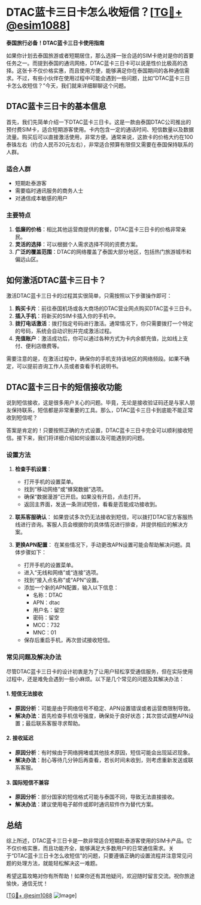 # DTAC蓝卡三日卡怎么收短信？[[TG💪+ @esim1088](https://t.me/s/esim1088)]

**泰国旅行必备！DTAC蓝卡三日卡使用指南**

如果你计划去泰国旅游或者短期居住，那么选择一张合适的SIM卡绝对是你的首要任务之一。而提到泰国的通讯网络，DTAC蓝卡三日卡可以说是性价比极高的选择。这张卡不仅价格实惠，而且使用方便，能够满足你在泰国期间的各种通信需求。不过，有些小伙伴在使用过程中可能会遇到一些问题，比如“DTAC蓝卡三日卡怎么收短信？”今天，我们就来详细聊聊这个问题。

## DTAC蓝卡三日卡的基本信息

首先，我们先简单介绍一下DTAC蓝卡三日卡。这是一款由泰国DTAC公司推出的预付费SIM卡，适合短期游客使用。卡内包含一定的通话时间、短信数量以及数据流量。购买后可以直接激活使用，非常方便。通常来说，这款卡的价格大约在100泰铢左右（约合人民币20元左右），非常适合预算有限但又需要在泰国保持联系的人群。

### 适合人群

- 短期赴泰游客
- 需要临时通讯服务的商务人士
- 对通信成本敏感的用户

### 主要特点

1. **低廉的价格**：相比其他运营商提供的套餐，DTAC蓝卡三日卡的价格非常亲民。
2. **灵活的选择**：可以根据个人需求选择不同的资费方案。
3. **广泛的覆盖范围**：DTAC的网络覆盖了泰国大部分地区，包括热门旅游城市和偏远山区。

## 如何激活DTAC蓝卡三日卡？

激活DTAC蓝卡三日卡的过程其实很简单，只需按照以下步骤操作即可：

1. **购买卡片**：前往泰国机场或各大商场的DTAC营业网点购买DTAC蓝卡三日卡。
2. **插入手机**：将新买的SIM卡插入你的手机中。
3. **拨打电话激活**：拨打指定号码进行激活。通常情况下，你只需要拨打一个特定的号码，系统会自动识别并完成激活过程。
4. **充值账户**：激活成功后，你可以通过各种方式为卡内余额充值，比如线上支付、便利店缴费等。

需要注意的是，在激活过程中，确保你的手机支持该地区的网络频段。如果不确定，可以提前咨询工作人员或者查看手机说明书。

## DTAC蓝卡三日卡的短信接收功能

说到短信接收，这是很多用户关心的问题。毕竟，无论是接收验证码还是与家人朋友保持联系，短信都是非常重要的工具。那么，DTAC蓝卡三日卡到底能不能正常收到短信呢？

答案是肯定的！只要按照正确的方式设置，DTAC蓝卡三日卡完全可以顺利接收短信。接下来，我们将详细介绍如何设置以及可能遇到的问题。

### 设置方法

1. **检查手机设置**：
   - 打开手机的设置菜单。
   - 找到“移动网络”或“蜂窝数据”选项。
   - 确保“数据漫游”已开启。如果没有开启，点击打开。
   - 返回主界面，发送一条测试短信，看看是否能成功接收到。

2. **联系客服确认**：
   如果尝试多次仍无法接收到短信，可以拨打DTAC官方客服热线进行咨询。客服人员会根据你的具体情况进行排查，并提供相应的解决方案。

3. **更换APN配置**：
   在某些情况下，手动更改APN设置可能会帮助解决问题。具体步骤如下：
   - 打开手机的设置菜单。
   - 进入“无线和网络”或“连接”选项。
   - 找到“接入点名称”或“APN”设置。
   - 添加一个新的APN配置，输入以下信息：
     - 名称：DTAC
     - APN：dtac
     - 用户名：留空
     - 密码：留空
     - MCC：732
     - MNC：01
   - 保存后重启手机，再次尝试接收短信。

### 常见问题及解决办法

尽管DTAC蓝卡三日卡的设计初衷是为了让用户轻松享受通信服务，但在实际使用过程中，还是难免会遇到一些小麻烦。以下是几个常见的问题及其解决办法：

#### 1. 短信无法接收

- **原因分析**：可能是由于网络信号不稳定、APN设置错误或者运营商限制导致。
- **解决办法**：首先检查手机信号强度，确保处于良好状态；其次尝试调整APN设置；最后联系客服寻求帮助。

#### 2. 接收延迟

- **原因分析**：有时候由于网络拥堵或其他技术原因，短信可能会出现延迟现象。
- **解决办法**：耐心等待几分钟后再查看，若长时间未收到，则考虑重新发送或联系客服。

#### 3. 国际短信不兼容

- **原因分析**：部分国家的短信格式可能与泰国不同，导致无法直接接收。
- **解决办法**：建议使用电子邮件或即时通讯软件作为替代方案。

## 总结

综上所述，DTAC蓝卡三日卡是一款非常适合短期赴泰游客使用的SIM卡产品。它不仅价格实惠，而且功能齐全，能够满足大多数用户的日常通信需求。关于“DTAC蓝卡三日卡怎么收短信”的问题，只要遵循正确的设置流程并注意常见问题的处理方法，就能轻松解决这一难题。

希望这篇攻略对你有所帮助！如果你还有其他疑问，欢迎随时留言交流。祝你旅途愉快，通信无忧！

[[TG💪+ @esim1088](https://t.me/s/esim1088) ![Image](https://i.postimg.cc/4NQfJmqS/Snipaste-2025-05-13-00-14-12.png)]
